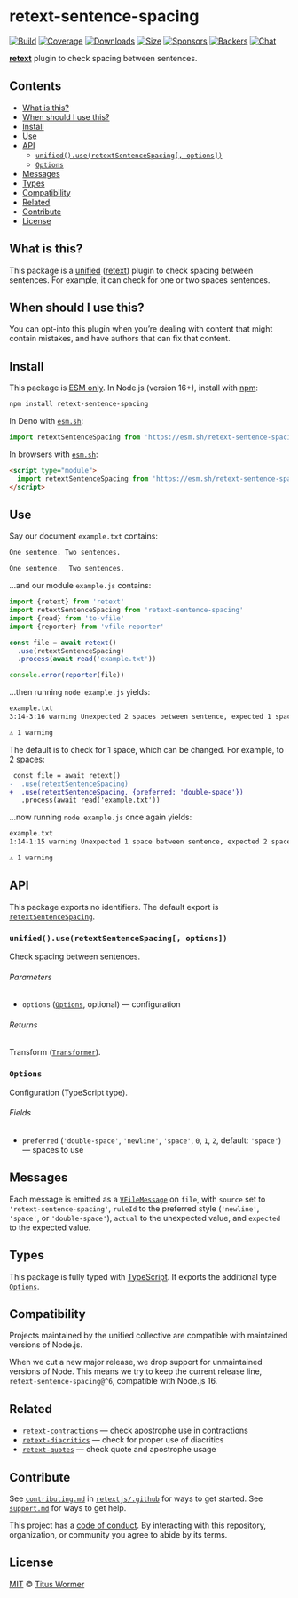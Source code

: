 # retext-sentence-spacing

[![Build][build-badge]][build]
[![Coverage][coverage-badge]][coverage]
[![Downloads][downloads-badge]][downloads]
[![Size][size-badge]][size]
[![Sponsors][sponsors-badge]][collective]
[![Backers][backers-badge]][collective]
[![Chat][chat-badge]][chat]

**[retext][]** plugin to check spacing between sentences.

## Contents

*   [What is this?](#what-is-this)
*   [When should I use this?](#when-should-i-use-this)
*   [Install](#install)
*   [Use](#use)
*   [API](#api)
    *   [`unified().use(retextSentenceSpacing[, options])`](#unifieduseretextsentencespacing-options)
    *   [`Options`](#options)
*   [Messages](#messages)
*   [Types](#types)
*   [Compatibility](#compatibility)
*   [Related](#related)
*   [Contribute](#contribute)
*   [License](#license)

## What is this?

This package is a [unified][] ([retext][]) plugin to check spacing between
sentences.
For example, it can check for one or two spaces sentences.

## When should I use this?

You can opt-into this plugin when you’re dealing with content that might contain
mistakes, and have authors that can fix that content.

## Install

This package is [ESM only][esm].
In Node.js (version 16+), install with [npm][]:

```sh
npm install retext-sentence-spacing
```

In Deno with [`esm.sh`][esmsh]:

```js
import retextSentenceSpacing from 'https://esm.sh/retext-sentence-spacing@6'
```

In browsers with [`esm.sh`][esmsh]:

```html
<script type="module">
  import retextSentenceSpacing from 'https://esm.sh/retext-sentence-spacing@6?bundle'
</script>
```

## Use

Say our document `example.txt` contains:

```txt
One sentence. Two sentences.

One sentence.  Two sentences.
```

…and our module `example.js` contains:

```js
import {retext} from 'retext'
import retextSentenceSpacing from 'retext-sentence-spacing'
import {read} from 'to-vfile'
import {reporter} from 'vfile-reporter'

const file = await retext()
  .use(retextSentenceSpacing)
  .process(await read('example.txt'))

console.error(reporter(file))
```

…then running `node example.js` yields:

```txt
example.txt
3:14-3:16 warning Unexpected 2 spaces between sentence, expected 1 space space retext-sentence-spacing

⚠ 1 warning
```

The default is to check for 1 space, which can be changed.
For example, to 2 spaces:

```diff
 const file = await retext()
-  .use(retextSentenceSpacing)
+  .use(retextSentenceSpacing, {preferred: 'double-space'})
   .process(await read('example.txt'))
```

…now running `node example.js` once again yields:

```txt
example.txt
1:14-1:15 warning Unexpected 1 space between sentence, expected 2 spaces double-space retext-sentence-spacing

⚠ 1 warning
```

## API

This package exports no identifiers.
The default export is [`retextSentenceSpacing`][api-retext-sentence-spacing].

### `unified().use(retextSentenceSpacing[, options])`

Check spacing between sentences.

###### Parameters

*   `options` ([`Options`][api-options], optional)
    — configuration

###### Returns

Transform ([`Transformer`][unified-transformer]).

### `Options`

Configuration (TypeScript type).

###### Fields

*   `preferred` (`'double-space'`, `'newline'`, `'space'`, `0`, `1`, `2`,
    default: `'space'`)
    — spaces to use

## Messages

Each message is emitted as a [`VFileMessage`][vfile-message] on `file`, with
`source` set to `'retext-sentence-spacing'`, `ruleId` to the preferred style
(`'newline'`, `'space'`, or `'double-space'`), `actual` to the unexpected
value, and `expected` to the expected value.

## Types

This package is fully typed with [TypeScript][].
It exports the additional type [`Options`][api-options].

## Compatibility

Projects maintained by the unified collective are compatible with maintained
versions of Node.js.

When we cut a new major release, we drop support for unmaintained versions of
Node.
This means we try to keep the current release line,
`retext-sentence-spacing@^6`, compatible with Node.js 16.

## Related

*   [`retext-contractions`](https://github.com/retextjs/retext-contractions)
    — check apostrophe use in contractions
*   [`retext-diacritics`](https://github.com/retextjs/retext-diacritics)
    — check for proper use of diacritics
*   [`retext-quotes`](https://github.com/retextjs/retext-quotes)
    — check quote and apostrophe usage

## Contribute

See [`contributing.md`][contributing] in [`retextjs/.github`][health] for ways
to get started.
See [`support.md`][support] for ways to get help.

This project has a [code of conduct][coc].
By interacting with this repository, organization, or community you agree to
abide by its terms.

## License

[MIT][license] © [Titus Wormer][author]

<!-- Definitions -->

[build-badge]: https://github.com/retextjs/retext-sentence-spacing/workflows/main/badge.svg

[build]: https://github.com/retextjs/retext-sentence-spacing/actions

[coverage-badge]: https://img.shields.io/codecov/c/github/retextjs/retext-sentence-spacing.svg

[coverage]: https://codecov.io/github/retextjs/retext-sentence-spacing

[downloads-badge]: https://img.shields.io/npm/dm/retext-sentence-spacing.svg

[downloads]: https://www.npmjs.com/package/retext-sentence-spacing

[size-badge]: https://img.shields.io/bundlejs/size/retext-sentence-spacing

[size]: https://bundlejs.com/?q=retext-sentence-spacing

[sponsors-badge]: https://opencollective.com/unified/sponsors/badge.svg

[backers-badge]: https://opencollective.com/unified/backers/badge.svg

[collective]: https://opencollective.com/unified

[chat-badge]: https://img.shields.io/badge/chat-discussions-success.svg

[chat]: https://github.com/retextjs/retext/discussions

[npm]: https://docs.npmjs.com/cli/install

[esm]: https://gist.github.com/sindresorhus/a39789f98801d908bbc7ff3ecc99d99c

[esmsh]: https://esm.sh

[typescript]: https://www.typescriptlang.org

[health]: https://github.com/retextjs/.github

[contributing]: https://github.com/retextjs/.github/blob/main/contributing.md

[support]: https://github.com/retextjs/.github/blob/main/support.md

[coc]: https://github.com/retextjs/.github/blob/main/code-of-conduct.md

[license]: license

[author]: https://wooorm.com

[retext]: https://github.com/retextjs/retext

[unified]: https://github.com/unifiedjs/unified

[unified-transformer]: https://github.com/unifiedjs/unified#transformer

[vfile-message]: https://github.com/vfile/vfile-message

[api-options]: #options

[api-retext-sentence-spacing]: #unifieduseretextsentencespacing-options
